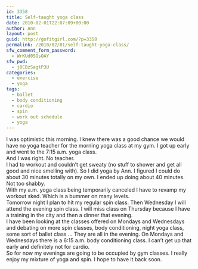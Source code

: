 ```yaml
---
id: 3358
title: Self-taught yoga class
date: 2010-02-01T22:07:09+00:00
author: Ann
layout: post
guid: http://gofitgirl.com/?p=3358
permalink: /2010/02/01/self-taught-yoga-class/
sfw_comment_form_password:
  - WrKUd0SGsOAY
sfw_pwd:
  - j0CBzSagtP3U
categories:
  - exercise
  - yoga
tags:
  - ballet
  - body conditioning
  - cardio
  - spin
  - work out schedule
  - yoga
---
```

I was optimistic this morning. I knew there was a good chance we would have no yoga teacher for the morning yoga class at my gym. I got up early and went to the 7:15 a.m. yoga class.  
And I was right. No teacher.  
I had to workout and couldn&#8217;t get sweaty (no stuff to shower and get all good and nice smelling with). So I did yoga by Ann. I figured I could do about 30 minutes totally on my own. I ended up doing about 40 minutes. Not too shabby.  
With my a.m. yoga class being temporarily canceled I have to revamp my workout sked. Which is a bummer on many levels.  
Tomorrow night I plan to hit my regular spin class. Then Wednesday I will attend the evening spin class. I will miss class on Thursday because I have a training in the city and then a dinner that evening.  
I have been looking at the classes offered on Mondays and Wednesdays and debating on more spin classes, body conditioning, night yoga class, some sort of ballet class &#8230; They are all in the evening. On Mondays and Wednesdays there is a 6:15 a.m. body conditioning class. I can&#8217;t get up that early and definitely not for cardio.  
So for now my evenings are going to be occupied by gym classes. I really enjoy my mixture of yoga and spin. I hope to have it back soon.